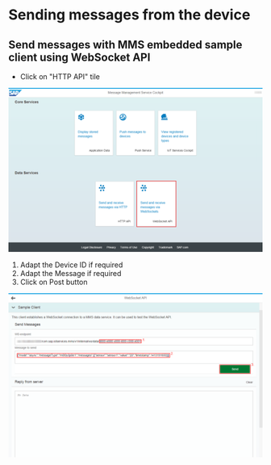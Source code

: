 # Sending messages from the device

## Send messages with MMS embedded sample client using WebSocket API

* Click on "HTTP API" tile

![MMS Send Embedded WS](../../../../../images/mms_send_embedded_ws_01.png)

1. Adapt the Device ID if required
2. Adapt the Message if required
3. Click on Post button

![MMS Send Embedded WS](../../../../../images/mms_send_embedded_ws_02.png)
